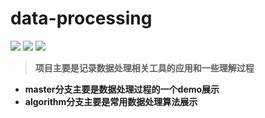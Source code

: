 # data-processing

![](https://img.shields.io/badge/Haoran-ML-blue.svg) ![](https://img.shields.io/static/v1.svg?label=996.&message=ICU&color=ff69b4) ![](https://img.shields.io/badge/Love-ZC-red.svg)

>**项目主要是记录数据处理相关工具的应用和一些理解过程**
- **master分支主要是数据处理过程的一个demo展示**
- **algorithm分支主要是常用数据处理算法展示**
